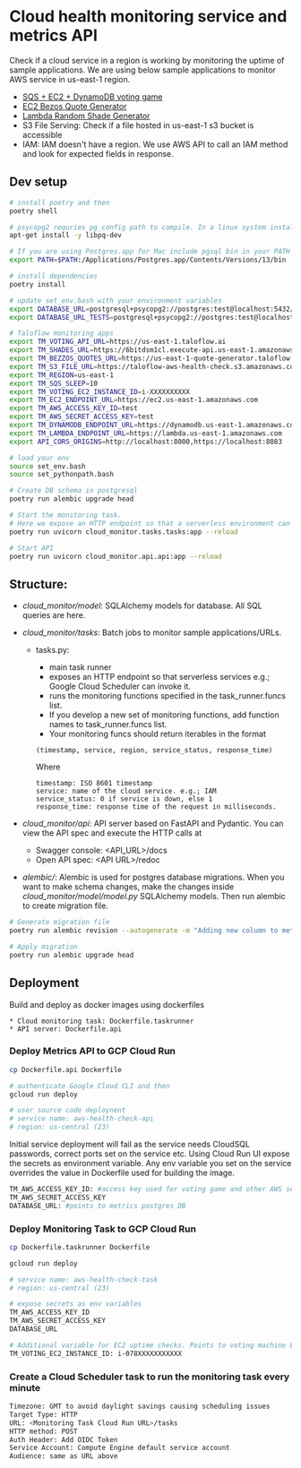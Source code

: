 # Cloud health monitoring service and metrics API

Check if a cloud service in a region is working by monitoring the uptime of sample applications. We are using below sample applications to monitor AWS service in us-east-1 region.

* [SQS + EC2 + DynamoDB voting game](../apps/voting_game/)
* [EC2 Bezos Quote Generator](../apps/bezos_quote_generator/)
* [Lambda Random Shade Generator](../apps/shade_generator/)
* S3 File Serving: Check if a file hosted in us-east-1 s3 bucket is accessible
* IAM: IAM doesn't have a region. We use AWS API to call an IAM method and look for expected fields in response.

## Dev setup
```bash 
# install poetry and then
poetry shell

# psycopg2 requries pg_config path to compile. In a linux system install libpq-dev
apt-get install -y libpq-dev

# If you are using Postgres.app for Mac include pgsql bin in your PATH
export PATH=$PATH:/Applications/Postgres.app/Contents/Versions/13/bin

# install dependencies
poetry install

# update set_env.bash with your environment variables
export DATABASE_URL=postgresql+psycopg2://postgres:test@localhost:5432/cloud_monitor
export DATABASE_URL_TESTS=postgresql+psycopg2://postgres:test@localhost:5432/cloud_monitor

# Taloflow monitoring apps
export TM_VOTING_API_URL=https://us-east-1.taloflow.ai
export TM_SHADES_URL=https://6bitdsm1cl.execute-api.us-east-1.amazonaws.com/prod/shades
export TM_BEZZOS_QUOTES_URL=https://us-east-1-quote-generator.taloflow.ai/quote
export TM_S3_FILE_URL=https://taloflow-aws-health-check.s3.amazonaws.com/if-i-get-requested-s3-is-up.jpg
export TM_REGION=us-east-1
export TM_SQS_SLEEP=10
export TM_VOTING_EC2_INSTANCE_ID=i-XXXXXXXXXX
export TM_EC2_ENDPOINT_URL=https://ec2.us-east-1.amazonaws.com
export TM_AWS_ACCESS_KEY_ID=test
export TM_AWS_SECRET_ACCESS_KEY=test
export TM_DYNAMODB_ENDPOINT_URL=https://dynamodb.us-east-1.amazonaws.com
export TM_LAMBDA_ENDPOINT_URL=https://lambda.us-east-1.amazonaws.com
export API_CORS_ORIGINS=http://localhost:8000,https://localhost:8083

# load your env
source set_env.bash
source set_pythonpath.bash

# Create DB schema in postgresql 
poetry run alembic upgrade head

# Start the monitoring task.
# Here we expose an HTTP endpoint so that a serverless environment can invoke the task. e.g.; Google Cloud Scheduler
poetry run uvicorn cloud_monitor.tasks.tasks:app --reload

# Start API
poetry run uvicorn cloud_monitor.api.api:app --reload

```

## Structure:

* _cloud_monitor/model_: SQLAlchemy models for database. All SQL queries are here.
* _cloud_monitor/tasks_: Batch jobs to monitor sample applications/URLs.

    * tasks.py:

        * main task runner
        * exposes an HTTP endpoint so that serverless services e.g.; Google Cloud Scheduler can invoke it.
        * runs the monitoring functions specified in the task_runner.funcs list.
        * If you develop a new set of monitoring functions, add function names to task_runner.funcs list.
        * Your monitoring funcs should return iterables in the format
        ```
        (timestamp, service, region, service_status, response_time)
        ```
        Where
        ```
        timestamp: ISO 8601 timestamp
        service: name of the cloud service. e.g.; IAM
        service_status: 0 if service is down, else 1
        response_time: response time of the request in milliseconds.
        ```

* _cloud_monitor/api_: API server based on FastAPI and Pydantic. You can view the API spec and execute the HTTP calls at

    * Swagger console: \<API_URL\>/docs
    * Open API spec: \<API URL\>/redoc

* _alembic/_: Alembic is used for postgres database migrations. When you want to make schema changes, make the changes inside _cloud_monitor/model/model.py_ SQLAlchemy models. Then run alembic to create migration file.
```bash
# Generate migration file
poetry run alembic revision --autogenerate -m "Adding new column to metrics table"

# Apply migration
poetry run alembic upgrade head
```

## Deployment

Build and deploy as docker images using dockerfiles 

    * Cloud monitoring task: Dockerfile.taskrunner
    * API server: Dockerfile.api


### Deploy Metrics API to GCP Cloud Run

```bash
cp Dockerfile.api Dockerfile

# authenticate Google Cloud CLI and then
gcloud run deploy

# user source code deploynent
# service name: aws-health-check-api
# region: us-central (23)

```

Initial service deployment will fail as the service needs CloudSQL passwords, correct ports set on the service etc. Using Cloud Run UI expose the secrets as environment variable. Any env variable you set on the service overrides the value in Dockerfile used for building the image. 

```bash
TM_AWS_ACCESS_KEY_ID: #access key used for voting game and other AWS services.
TM_AWS_SECRET_ACCESS_KEY
DATABASE_URL: #points to metrics postgres DB
```

### Deploy Monitoring Task to GCP Cloud Run

```bash
cp Dockerfile.taskrunner Dockerfile

gcloud run deploy

# service name: aws-health-check-task
# region: us-central (23)

# expose secrets as env variables
TM_AWS_ACCESS_KEY_ID
TM_AWS_SECRET_ACCESS_KEY
DATABASE_URL

# Additional variable for EC2 uptime checks. Points to voting machine EC2 server instance ID
TM_VOTING_EC2_INSTANCE_ID: i-078XXXXXXXXXXX
```

### Create a Cloud Scheduler task to run the monitoring task every minute
```bash
Timezone: GMT to avoid daylight savings causing scheduling issues
Target Type: HTTP
URL: <Monitoring Task Cloud Run URL>/tasks
HTTP method: POST
Auth Header: Add OIDC Token
Service Account: Compute Engine default service account
Audience: same as URL above
```